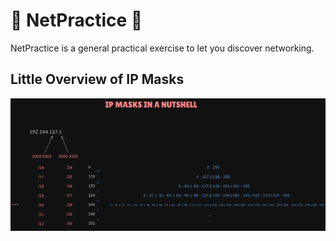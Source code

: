 # 💚 NetPractice 💚
NetPractice is a general practical exercise to let you discover networking.
## Little Overview of IP Masks
![IP Masks In A Nutshell](assets/IP_Masks.png)
